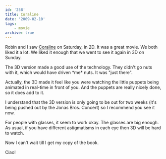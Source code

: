 ```yaml
---
id: '258'
title: Coraline
date: '2009-02-10'
tags:
    - movie
archive: true
---
```


Robin and I saw [Coraline](http://coraline.com/) on Saturday, in 2D. It was a
great movie. We both liked it a lot. We liked it enough that we went to see it
again in 3D on Sunday.

The 3D version made a good use of the technology. They didn't go nuts with it,
which would have driven \*me\* nuts. It was "just there".

Actually, the 3D made it feel like you were watching the little puppets being
animated in real-time in front of you. And the puppets are really nicely done,
so it does add to it.

I understand that the 3D version is only going to be out for two weeks (it's
being pushed out by the Jonas Bros. Concert) so I recommend you see it now.

For people with glasses, it seem to work okay. The glasses are big enough. As
usual, if you have different astigmatisms in each eye then 3D will be hard to
watch.

Now I can't wait till I get my copy of <span
id="evtst|a|0061649708"></span> the book.

Ciao!
